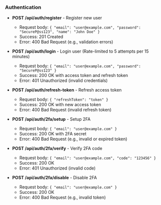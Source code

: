 ### Authentication
- **POST /api/auth/register** - Register new user
  - Request body: `{ "email": "user@example.com", "password": "SecureP@ss123", "name": "John Doe" }`
  - Success: 201 Created
  - Error: 400 Bad Request (e.g., validation errors)
  
- **POST /api/auth/login** - Login user (Rate-limited to 5 attempts per 15 minutes)
  - Request body: `{ "email": "user@example.com", "password": "SecureP@ss123" }`
  - Success: 200 OK with access token and refresh token
  - Error: 401 Unauthorized (invalid credentials)

- **POST /api/auth/refresh-token** - Refresh access token
  - Request body: `{ "refreshToken": "token" }`
  - Success: 200 OK with new access token
  - Error: 400 Bad Request (invalid refresh token)

- **POST /api/auth/2fa/setup** - Setup 2FA
  - Request body: `{ "email": "user@example.com" }`
  - Success: 200 OK with 2FA secret
  - Error: 400 Bad Request (e.g., invalid or expired token)

- **POST /api/auth/2fa/verify** - Verify 2FA code
  - Request body: `{ "email": "user@example.com", "code": "123456" }`
  - Success: 200 OK
  - Error: 401 Unauthorized (invalid code)

- **POST /api/auth/2fa/disable** - Disable 2FA
  - Request body: `{ "email": "user@example.com" }`
  - Success: 200 OK
  - Error: 400 Bad Request (e.g., invalid token)
